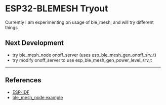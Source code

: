 # ESP32-BLEMESH Tryout

Currently I am experimenting on usage of ble_mesh, and will try different things

## Next Development

- try ble_mesh_node onoff_server (uses esp_ble_mesh_gen_onoff_srv_t)
- try modify onoff_server to use esp_ble_mesh_gen_power_level_srv_t

---

## References

- [ESP-IDF](https://github.com/espressif/esp-idf/)
- [ble_mesh_node example](https://github.com/espressif/esp-idf/tree/master/examples/bluetooth/esp_ble_mesh/ble_mesh_node)